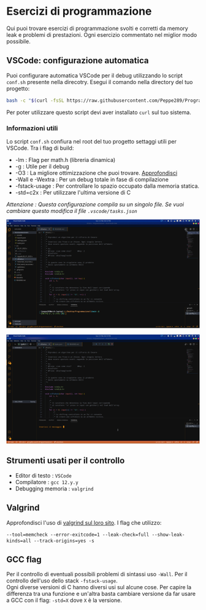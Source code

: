 # Esercizi di programmazione
Qui puoi trovare esercizi di programmazione svolti e corretti da memory leak e problemi di prestazioni. Ogni esercizio commentato nel miglior modo possibile.

VSCode: configurazione automatica
---
Puoi configurare automatica VSCode per il debug utilizzando lo script `conf.sh` presente nella direcotry. Esegui il comando nella directory del tuo progetto:

```bash
bash -c "$(curl -fsSL https://raw.githubusercontent.com/Peppe289/Programming-C/main/conf.sh)"
```

Per poter utilizzare questo script devi aver installato `curl` sul tuo sistema.

### Informazioni utili

Lo script `conf.sh` confiura nel root del tuo progetto settaggi utili per VSCode. Tra i flag di build:
- -lm : Flag per math.h (libreria dinamica)
- -g : Utile per il debug
- -O3 : La migliore ottimizzazione che puoi trovare. [Approfondisci](https://gcc.gnu.org/onlinedocs/gcc/Optimize-Options.html)
- -Wall e -Wextra : Per un debug totale in fase di compilazione
- -fstack-usage : Per controllare lo spazio occupato dalla memoria statica.
- -std=c2x : Per utilizzare l'ultima versione di C

*Attenzione : Questa configurazione compila su un singolo file. Se vuoi cambiare questo modifica il file `.vscode/tasks.json`* 


![Debug](./img/start.png)

![Running](./img/run.png)

Strumenti usati per il controllo
---

- Editor di testo : `VSCode`
- Compilatore : `gcc 12.y.y`
- Debugging memoria : `valgrind` 

Valgrind
---
Approfondisci l'uso di [valgrind sul loro sito](https://valgrind.org/). 
I flag che utilizzo:

```shell
--tool=memcheck --error-exitcode=1 --leak-check=full --show-leak-kinds=all --track-origins=yes -s
```
GCC flag
---
Per il controllo di eventuali possibili problemi di sintassi uso `-Wall`. Per il controllo dell'uso dello stack `-fstack-usage`. <br>
Ogni diverse versioni di C hanno diversi usi sul alcune cose. Per capire la differenza tra una funzione e un'altra basta cambiare versione da far usare a GCC con il flag: `-std=X` dove `X` è la versione.
